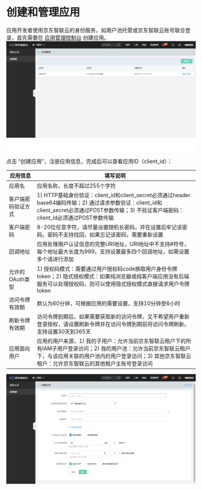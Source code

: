 # 创建和管理应用

应用开发者使用京东智联云的身份服务，如用户池托管或京东智联云账号联合登录，首先需要在 [应用管理控制台](https://ias-console.jdcloud.com/ias/apps) 创建应用。
![应用管理控制台](../../../../image/IAS/Application-Management/1ias-console.png)

点击 “创建应用”，注册应用信息，完成后可以查看应用ID（client_id）：

| 应用信息 | 填写说明 |
|---------|---------|
| 应用名 | 应用名称，长度不超过255个字符 |
| 客户端密码验证方式 | 1) HTTP基础身份验证：client_id和client_secret必须通过header base64编码传输；2) 通过请求参数验证：client_id和client_secret必须通过POST参数传输；3) 不验证客户端密码：client_id必须通过POST参数传输 |
| 客户端密码 | 8-20位任意字符，请尽量设置随机长密码，并在设置后牢记该密码。密码不支持找回，如果忘记该密码，需要重新设置 |
| 回调地址 | 应用处理用户认证信息的完整URI地址，URI地址中不支持#符号，每个地址最大长度为999。支持设置最多四个回调地址，如需设置多个请进行添加 |
| 允许的OAuth类型 | 1) 授权码模式：需要通过用户授权码code换取用户身份令牌token；2) 隐式授权模式：如果纯浏览器或纯客户端应用没有后端服务可以处理授权码，则可以使用隐式授权模式直接请求用户令牌token |
| 访问令牌有效期 | 默认为60分钟，可根据应用的需要设置，支持10分钟至6小时 |
| 刷新令牌有效期 | 访问令牌到期后，如果需要获取新的访问令牌，又不希望用户重新登录授权，请设置刷新令牌并在访问令牌到期前将访问令牌刷新。支持设置30天到365天 |
| 应用面向用户 | 应用的用户来源，1) 我的子用户：允许当前京东智联云租户下的所有IAM子用户登录访问；2) 我的用户池：允许当前京东智联云租户下，与该应用关联的用户池内的用户登录访问；3) 其他京东智联云租户：允许京东智联云的其他租户主账号登录访问 |

![创建应用](../../../../image/IAS/Application-Management/2create-app.png)
